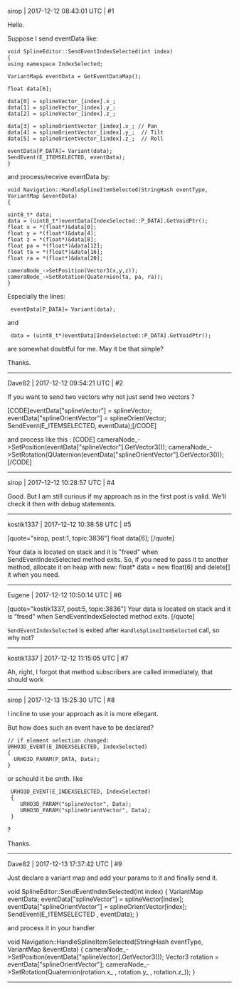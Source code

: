 sirop | 2017-12-12 08:43:01 UTC | #1

Hello.

Suppose I send eventData like:

    void SplineEditor::SendEventIndexSelected(int index)
    {
    using namespace IndexSelected;

    VariantMap& eventData = GetEventDataMap();

    float data[6];

    data[0] = splineVector_[index].x_;
    data[1] = splineVector_[index].y_;
    data[2] = splineVector_[index].z_;

    data[3] = splineOrientVector_[index].x_; // Pan
    data[4] = splineOrientVector_[index].y_;  // Tilt
    data[5] = splineOrientVector_[index].z_;  // Roll

    eventData[P_DATA]= Variant(data);
    SendEvent(E_ITEMSELECTED, eventData);
    }

and process/receive eventData by:

    void Navigation::HandleSplineItemSelected(StringHash eventType, VariantMap &eventData)
    {
    
    uint8_t* data;
    data = (uint8_t*)eventData[IndexSelected::P_DATA].GetVoidPtr();
    float x = *(float*)&data[0];
    float y = *(float*)&data[4];
    float z = *(float*)&data[8];
    float pa = *(float*)&data[12];
    float ta = *(float*)&data[16];
    float ra = *(float*)&data[20];
    
    cameraNode_->SetPosition(Vector3(x,y,z));
    cameraNode_->SetRotation(Quaternion(ta, pa, ra));
    }
    
Especially the lines: 

     eventData[P_DATA]= Variant(data);   

and 

     data = (uint8_t*)eventData[IndexSelected::P_DATA].GetVoidPtr();
are somewhat doubtful for me. May it be that simple?

Thanks.

-------------------------

Dave82 | 2017-12-12 09:54:21 UTC | #2

If you want to send two vectors why not just send two vectors ?

[CODE]eventData["splineVector"] = splineVector;
eventData["splineOrientVector"] = splineOrientVector;
SendEvent(E_ITEMSELECTED, eventData);[/CODE]

and process like this : 
[CODE]
cameraNode_->SetPosition(eventData["splineVector"].GetVector3());
cameraNode_->SetRotation(QUaternion(eventData["splineOrientVector"].GetVector3()));
[/CODE]

-------------------------

sirop | 2017-12-12 10:28:57 UTC | #4

Good. But I am still curious if my approach as in the first post is valid.
We'll check it then with debug statements.

-------------------------

kostik1337 | 2017-12-12 10:38:58 UTC | #5

[quote="sirop, post:1, topic:3836"]
float data[6];
[/quote]

Your data is located on stack and it is "freed" when SendEventIndexSelected method exits. So, if you need to pass it to another method, allocate it on heap with new: float* data = new float[6] and delete[] it when you need.

-------------------------

Eugene | 2017-12-12 10:50:14 UTC | #6

[quote="kostik1337, post:5, topic:3836"]
Your data is located on stack and it is “freed” when SendEventIndexSelected method exits.
[/quote]

`SendEventIndexSelected` is exited after `HandleSplineItemSelected` call, so why not?

-------------------------

kostik1337 | 2017-12-12 11:15:05 UTC | #7

Ah, right, I forgot that method subscribers are called immediately, that should work

-------------------------

sirop | 2017-12-13 15:25:30 UTC | #8

I incline to use your approach as it is more ellegant.

But how does such an event have to be declared?
    
    // if element selection changed:
    URHO3D_EVENT(E_INDEXSELECTED, IndexSelected)
    {
      URHO3D_PARAM(P_DATA, Data);                  
    }
or schould it be smth. like

     URHO3D_EVENT(E_INDEXSELECTED, IndexSelected)
     {
        URHO3D_PARAM("splineVector", Data); 
        URHO3D_PARAM("splineOrientVector", Data);              
     } 
?

Thanks.

-------------------------

Dave82 | 2017-12-13 17:37:42 UTC | #9

Just declare a variant map and add your params to it and finally send it.

void SplineEditor::SendEventIndexSelected(int index)
{
      VariantMap eventData;
      eventData["splineVector"] = splineVector[index];
      eventData["splineOrientVector"] = splineOrientVector[index];
      SendEvent(E_ITEMSELECTED , eventData);
}


and process it in your handler

void Navigation::HandleSplineItemSelected(StringHash eventType, VariantMap &eventData)
{
       cameraNode_->SetPosition(eventData["splineVector].GetVector3());
       Vector3 rotation = eventData["splineOrientVector"];
       cameraNode_->SetRotation(Quaternion(rotation.x_ , rotation.y_ , rotation.z_));
}

-------------------------

